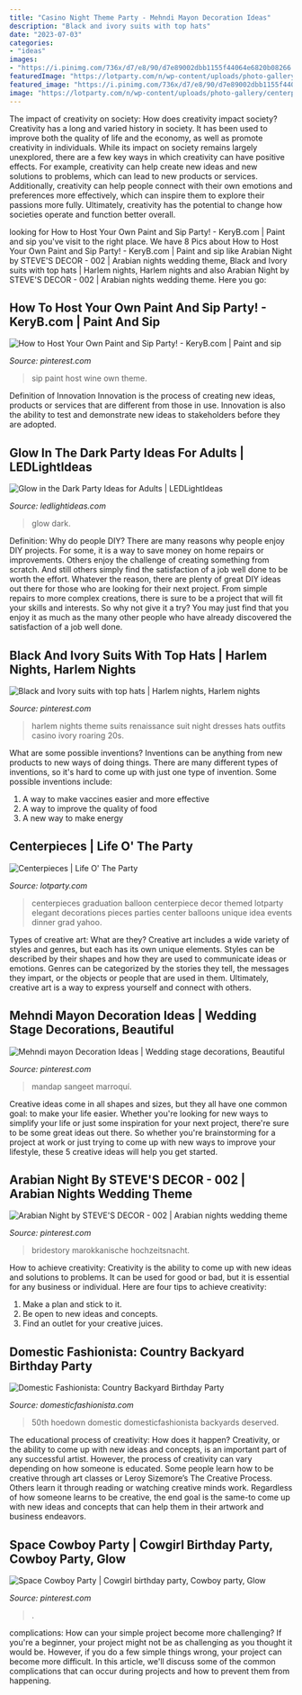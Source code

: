 ```yaml
---
title: "Casino Night Theme Party - Mehndi Mayon Decoration Ideas"
description: "Black and ivory suits with top hats"
date: "2023-07-03"
categories:
- "ideas"
images:
- "https://i.pinimg.com/736x/d7/e8/90/d7e89002dbb1155f44064e6820b08266.jpg"
featuredImage: "https://lotparty.com/n/wp-content/uploads/photo-gallery/centerpiece-41.JPG"
featured_image: "https://i.pinimg.com/736x/d7/e8/90/d7e89002dbb1155f44064e6820b08266.jpg"
image: "https://lotparty.com/n/wp-content/uploads/photo-gallery/centerpiece-41.JPG"
---
```



The impact of creativity on society: How does creativity impact society?
Creativity has a long and varied history in society. It has been used to improve both the quality of life and the economy, as well as promote creativity in individuals. While its impact on society remains largely unexplored, there are a few key ways in which creativity can have positive effects. For example, creativity can help create new ideas and new solutions to problems, which can lead to new products or services. Additionally, creativity can help people connect with their own emotions and preferences more effectively, which can inspire them to explore their passions more fully. Ultimately, creativity has the potential to change how societies operate and function better overall.

	

		
looking for How to Host Your Own Paint and Sip Party! - KeryB.com | Paint and sip you've visit to the right place. We have 8 Pics about How to Host Your Own Paint and Sip Party! - KeryB.com | Paint and sip like Arabian Night by STEVE&#039;S DECOR - 002 | Arabian nights wedding theme, Black and Ivory suits with top hats | Harlem nights, Harlem nights and also Arabian Night by STEVE&#039;S DECOR - 002 | Arabian nights wedding theme. Here you go:
		
    
## How To Host Your Own Paint And Sip Party! - KeryB.com | Paint And Sip

<img loading=lazy src="https://i.pinimg.com/736x/5e/e2/7e/5ee27e391140fa530935ccf160282eb5--paris-theme-paris-party.jpg" onerror="this.onerror=null;this.src='https://tse1.mm.bing.net/th?id=OIP.UpTa3bV65_XQP_vJ4e8NJgDYEg&amp;pid=15.1';" alt="How to Host Your Own Paint and Sip Party! - KeryB.com | Paint and sip">

_Source: pinterest.com_

>sip paint host wine own theme. 

	

Definition of Innovation
Innovation is the process of creating new ideas, products or services that are different from those in use. Innovation is also the ability to test and demonstrate new ideas to stakeholders before they are adopted.

    
## Glow In The Dark Party Ideas For Adults | LEDLightIdeas

<img loading=lazy src="https://ledlightideas.com/wp-content/uploads/2020/09/ledlightideas-glow-in-the-dark-party-ideas-02-scaled.jpg" onerror="this.onerror=null;this.src='https://tse2.mm.bing.net/th?id=OIP.IRVtgYC_W4VYEmhbeHWqZQHaFj&amp;pid=15.1';" alt="Glow in the Dark Party Ideas for Adults | LEDLightIdeas">

_Source: ledlightideas.com_

>glow dark. 

	

Definition: Why do people DIY?
There are many reasons why people enjoy DIY projects. For some, it is a way to save money on home repairs or improvements. Others enjoy the challenge of creating something from scratch. And still others simply find the satisfaction of a job well done to be worth the effort.
Whatever the reason, there are plenty of great DIY ideas out there for those who are looking for their next project. From simple repairs to more complex creations, there is sure to be a project that will fit your skills and interests. So why not give it a try? You may just find that you enjoy it as much as the many other people who have already discovered the satisfaction of a job well done.

    
## Black And Ivory Suits With Top Hats | Harlem Nights, Harlem Nights

<img loading=lazy src="https://i.pinimg.com/736x/4e/76/d8/4e76d8b0fc8a9249683c38595b1dbb67--renaissance-wedding-harlem-renaissance.jpg" onerror="this.onerror=null;this.src='https://tse4.mm.bing.net/th?id=OIP.bHElF2icUFczSUntMD1VCAHaJ3&amp;pid=15.1';" alt="Black and Ivory suits with top hats | Harlem nights, Harlem nights">

_Source: pinterest.com_

>harlem nights theme suits renaissance suit night dresses hats outfits casino ivory roaring 20s. 

	

What are some possible inventions?
Inventions can be anything from new products to new ways of doing things. There are many different types of inventions, so it's hard to come up with just one type of invention. Some possible inventions include:
1. A way to make vaccines easier and more effective
2. A way to improve the quality of food
3. A new way to make energy

    
## Centerpieces | Life O&#039; The Party

<img loading=lazy src="https://lotparty.com/n/wp-content/uploads/photo-gallery/centerpiece-41.JPG" onerror="this.onerror=null;this.src='https://tse1.mm.bing.net/th?id=OIP.hn9B7UFO-G3l7OqAz81_WwHaLH&amp;pid=15.1';" alt="Centerpieces | Life O&#039; The Party">

_Source: lotparty.com_

>centerpieces graduation balloon centerpiece decor themed lotparty elegant decorations pieces parties center balloons unique idea events dinner grad yahoo. 

	

Types of creative art: What are they?
Creative art includes a wide variety of styles and genres, but each has its own unique elements. Styles can be described by their shapes and how they are used to communicate ideas or emotions. Genres can be categorized by the stories they tell, the messages they impart, or the objects or people that are used in them. Ultimately, creative art is a way to express yourself and connect with others.

    
## Mehndi Mayon Decoration Ideas | Wedding Stage Decorations, Beautiful

<img loading=lazy src="https://i.pinimg.com/736x/f2/2b/8b/f22b8b63d8442971dbda50dd712575d9.jpg" onerror="this.onerror=null;this.src='https://tse3.mm.bing.net/th?id=OIP.bPwLr_CSu6gk-PQDjls3OwAAAA&amp;pid=15.1';" alt="Mehndi mayon Decoration Ideas | Wedding stage decorations, Beautiful">

_Source: pinterest.com_

>mandap sangeet marroquí. 

	

Creative ideas come in all shapes and sizes, but they all have one common goal: to make your life easier. Whether you're looking for new ways to simplify your life or just some inspiration for your next project, there're sure to be some great ideas out there. So whether you're brainstorming for a project at work or just trying to come up with new ways to improve your lifestyle, these 5 creative ideas will help you get started.

    
## Arabian Night By STEVE&#039;S DECOR - 002 | Arabian Nights Wedding Theme

<img loading=lazy src="https://i.pinimg.com/736x/43/76/de/4376de40b679d42f85d5785a166986f6.jpg" onerror="this.onerror=null;this.src='https://tse3.mm.bing.net/th?id=OIP.azoQ3AP6Rv7Jjs3vEGonLgHaLB&amp;pid=15.1';" alt="Arabian Night by STEVE&#039;S DECOR - 002 | Arabian nights wedding theme">

_Source: pinterest.com_

>bridestory marokkanische hochzeitsnacht. 

	

How to achieve creativity:
Creativity is the ability to come up with new ideas and solutions to problems. It can be used for good or bad, but it is essential for any business or individual. Here are four tips to achieve creativity:
1. Make a plan and stick to it.
2. Be open to new ideas and concepts.
3. Find an outlet for your creative juices.

    
## Domestic Fashionista: Country Backyard Birthday Party

<img loading=lazy src="https://2.bp.blogspot.com/-az1vAIEr9tQ/Tl2Dx-TkHTI/AAAAAAAAI8I/PmGF5PrOJFY/s1600/country+bday-99.jpg" onerror="this.onerror=null;this.src='https://tse4.mm.bing.net/th?id=OIP.vqd8bva7xpD5jmphFOh6vQHaLE&amp;pid=15.1';" alt="Domestic Fashionista: Country Backyard Birthday Party">

_Source: domesticfashionista.com_

>50th hoedown domestic domesticfashionista backyards deserved. 

	

The educational process of creativity: How does it happen?
Creativity, or the ability to come up with new ideas and concepts, is an important part of any successful artist. However, the process of creativity can vary depending on how someone is educated. Some people learn how to be creative through art classes or Leroy Sizemore’s The Creative Process. Others learn it through reading or watching creative minds work. Regardless of how someone learns to be creative, the end goal is the same-to come up with new ideas and concepts that can help them in their artwork and business endeavors.

    
## Space Cowboy Party | Cowgirl Birthday Party, Cowboy Party, Glow

<img loading=lazy src="https://i.pinimg.com/736x/d7/e8/90/d7e89002dbb1155f44064e6820b08266.jpg" onerror="this.onerror=null;this.src='https://tse4.mm.bing.net/th?id=OIP.UJ2PYCnZpMoz1enD7bxDagHaJ3&amp;pid=15.1';" alt="Space Cowboy Party | Cowgirl birthday party, Cowboy party, Glow">

_Source: pinterest.com_

>. 

	

complications: How can your simple project become more challenging?
If you're a beginner, your project might not be as challenging as you thought it would be. However, if you do a few simple things wrong, your project can become more difficult. In this article, we'll discuss some of the common complications that can occur during projects and how to prevent them from happening.

